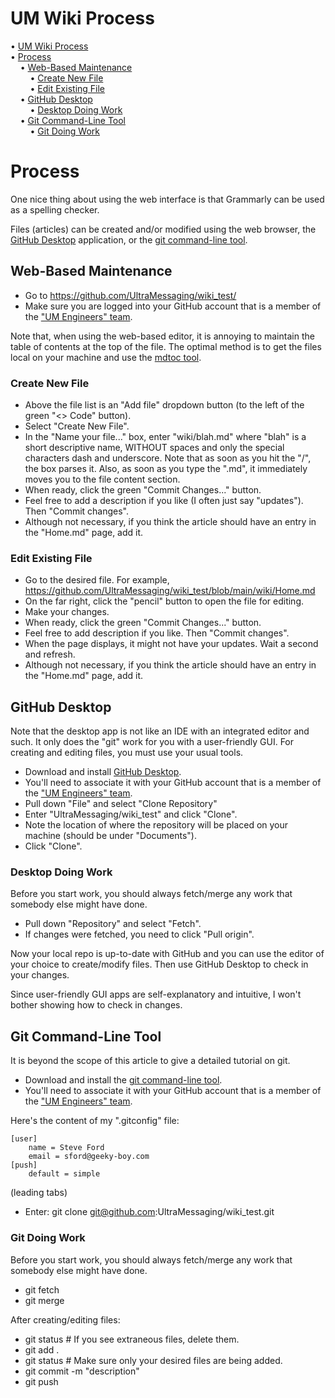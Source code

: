 # UM Wiki Process

<!-- mdtoc-start -->
&bull; [UM Wiki Process](#um-wiki-process)  
&bull; [Process](#process)  
&nbsp;&nbsp;&nbsp;&nbsp;&bull; [Web-Based Maintenance](#web-based-maintenance)  
&nbsp;&nbsp;&nbsp;&nbsp;&nbsp;&nbsp;&nbsp;&nbsp;&bull; [Create New File](#create-new-file)  
&nbsp;&nbsp;&nbsp;&nbsp;&nbsp;&nbsp;&nbsp;&nbsp;&bull; [Edit Existing File](#edit-existing-file)  
&nbsp;&nbsp;&nbsp;&nbsp;&bull; [GitHub Desktop](#github-desktop)  
&nbsp;&nbsp;&nbsp;&nbsp;&nbsp;&nbsp;&nbsp;&nbsp;&bull; [Desktop Doing Work](#desktop-doing-work)  
&nbsp;&nbsp;&nbsp;&nbsp;&bull; [Git Command-Line Tool](#git-command-line-tool)  
&nbsp;&nbsp;&nbsp;&nbsp;&nbsp;&nbsp;&nbsp;&nbsp;&bull; [Git Doing Work](#git-doing-work)  
<!-- TOC created by './mdtoc.pl wiki/um-wiki-process.md' (see https://github.com/fordsfords/mdtoc) -->
<!-- mdtoc-end -->

# Process

One nice thing about using the web interface is that Grammarly can be used as a spelling checker.


Files (articles) can be created and/or modified using the web browser,
the [GitHub Desktop](https://desktop.github.com/) application,
or the [git command-line tool](https://git-scm.com/downloads).

## Web-Based Maintenance

* Go to https://github.com/UltraMessaging/wiki_test/
* Make sure you are logged into your GitHub account that is a member of the
["UM Engineers" team](https://github.com/orgs/UltraMessaging/teams/um-engineers).

Note that, when using the web-based editor,
it is annoying to maintain the table of contents at the top of the file.
The optimal method is to get the files local on your machine and use the
[mdtoc tool](https://github.com/fordsfords/mdtoc).

### Create New File

* Above the file list is an "Add file" dropdown button (to the left of the green "<> Code" button).
* Select "Create New File".
* In the "Name your file..." box, enter "wiki/blah.md" where "blah" is a short descriptive
name, WITHOUT spaces and only the special characters dash and underscore.
Note that as soon as you hit the "/", the box parses it.
Also, as soon as you type the ".md", it immediately moves you to the file content section.
* When ready, click the green "Commit Changes..." button.
* Feel free to add a description if you like (I often just say "updates"). Then "Commit changes".
* Although not necessary, if you think the article should have an entry in the "Home.md" page,
add it.

### Edit Existing File

* Go to the desired file.
For example, https://github.com/UltraMessaging/wiki_test/blob/main/wiki/Home.md
* On the far right, click the "pencil" button to open the file for editing.
* Make your changes.
* When ready, click the green "Commit Changes..." button.
* Feel free to add description if you like. Then "Commit changes".
* When the page displays, it might not have your updates. Wait a second and refresh.
* Although not necessary, if you think the article should have an entry in the "Home.md" page,
add it.

## GitHub Desktop

Note that the desktop app is not like an IDE with
an integrated editor and such.
It only does the "git" work for you with a user-friendly GUI.
For creating and editing files, you must use your usual tools.

* Download and install
[GitHub Desktop](https://desktop.github.com/).
* You'll need to associate it with your GitHub account that is a member of the
["UM Engineers" team](https://github.com/orgs/UltraMessaging/teams/um-engineers).
* Pull down "File" and select "Clone Repository"
* Enter "UltraMessaging/wiki_test" and click "Clone".
* Note the location of where the repository will be placed on your machine
(should be under "Documents").
* Click "Clone".

### Desktop Doing Work

Before you start work, you should always fetch/merge any work
that somebody else might have done.
* Pull down "Repository" and select "Fetch".
* If changes were fetched, you need to click "Pull origin".

Now your local repo is up-to-date with GitHub and you can use
the editor of your choice to create/modify files.
Then use GitHub Desktop to check in your changes.

Since user-friendly GUI apps are self-explanatory and intuitive,
I won't bother showing how to check in changes.

## Git Command-Line Tool

It is beyond the scope of this article to give a detailed tutorial on git.

* Download and install the [git command-line tool](https://git-scm.com/downloads).
* You'll need to associate it with your GitHub account that is a member of the
["UM Engineers" team](https://github.com/orgs/UltraMessaging/teams/um-engineers).

Here's the content of my ".gitconfig" file:
````
[user]
	name = Steve Ford
	email = sford@geeky-boy.com
[push]
	default = simple
````
(leading tabs)

* Enter: git clone git@github.com:UltraMessaging/wiki_test.git

### Git Doing Work

Before you start work, you should always fetch/merge any work
that somebody else might have done.
* git fetch
* git merge

After creating/editing files:

* git status # If you see extraneous files, delete them.
* git add .
* git status # Make sure only your desired files are being added.
* git commit -m "description"
* git push
